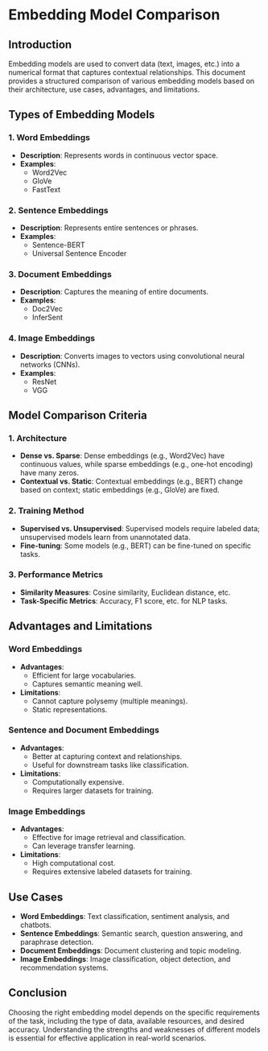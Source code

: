 # Embedding Model Comparison

## Introduction
Embedding models are used to convert data (text, images, etc.) into a numerical format that captures contextual relationships. This document provides a structured comparison of various embedding models based on their architecture, use cases, advantages, and limitations.

## Types of Embedding Models

### 1. Word Embeddings
- **Description**: Represents words in continuous vector space.
- **Examples**:
  - Word2Vec
  - GloVe
  - FastText

### 2. Sentence Embeddings
- **Description**: Represents entire sentences or phrases.
- **Examples**:
  - Sentence-BERT
  - Universal Sentence Encoder

### 3. Document Embeddings
- **Description**: Captures the meaning of entire documents.
- **Examples**:
  - Doc2Vec
  - InferSent

### 4. Image Embeddings
- **Description**: Converts images to vectors using convolutional neural networks (CNNs).
- **Examples**:
  - ResNet
  - VGG

## Model Comparison Criteria

### 1. Architecture
- **Dense vs. Sparse**: Dense embeddings (e.g., Word2Vec) have continuous values, while sparse embeddings (e.g., one-hot encoding) have many zeros.
- **Contextual vs. Static**: Contextual embeddings (e.g., BERT) change based on context; static embeddings (e.g., GloVe) are fixed.

### 2. Training Method
- **Supervised vs. Unsupervised**: Supervised models require labeled data; unsupervised models learn from unannotated data.
- **Fine-tuning**: Some models (e.g., BERT) can be fine-tuned on specific tasks.

### 3. Performance Metrics
- **Similarity Measures**: Cosine similarity, Euclidean distance, etc.
- **Task-Specific Metrics**: Accuracy, F1 score, etc. for NLP tasks.

## Advantages and Limitations

### Word Embeddings
- **Advantages**:
  - Efficient for large vocabularies.
  - Captures semantic meaning well.
- **Limitations**:
  - Cannot capture polysemy (multiple meanings).
  - Static representations.

### Sentence and Document Embeddings
- **Advantages**:
  - Better at capturing context and relationships.
  - Useful for downstream tasks like classification.
- **Limitations**:
  - Computationally expensive.
  - Requires larger datasets for training.

### Image Embeddings
- **Advantages**:
  - Effective for image retrieval and classification.
  - Can leverage transfer learning.
- **Limitations**:
  - High computational cost.
  - Requires extensive labeled datasets for training.

## Use Cases
- **Word Embeddings**: Text classification, sentiment analysis, and chatbots.
- **Sentence Embeddings**: Semantic search, question answering, and paraphrase detection.
- **Document Embeddings**: Document clustering and topic modeling.
- **Image Embeddings**: Image classification, object detection, and recommendation systems.

## Conclusion
Choosing the right embedding model depends on the specific requirements of the task, including the type of data, available resources, and desired accuracy. Understanding the strengths and weaknesses of different models is essential for effective application in real-world scenarios.